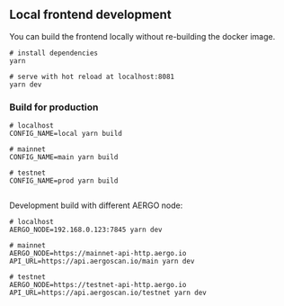 ## Local frontend development

You can build the frontend locally without re-building the docker image.

```shell
# install dependencies
yarn

# serve with hot reload at localhost:8081
yarn dev
```

### Build for production

```shell
# localhost
CONFIG_NAME=local yarn build

# mainnet
CONFIG_NAME=main yarn build

# testnet
CONFIG_NAME=prod yarn build


```

Development build with different AERGO node:

```shell
# localhost
AERGO_NODE=192.168.0.123:7845 yarn dev

# mainnet
AERGO_NODE=https://mainnet-api-http.aergo.io API_URL=https://api.aergoscan.io/main yarn dev

# testnet
AERGO_NODE=https://testnet-api-http.aergo.io API_URL=https://api.aergoscan.io/testnet yarn dev
```
